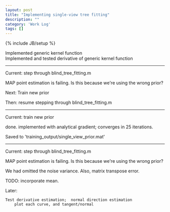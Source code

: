 ```yaml
---
layout: post
title: "Implementing single-view tree fitting"
description: ""
category: 'Work Log'
tags: []
---
```

{% include JB/setup %}

Implemented generic kernel function  
Implemented and tested derivative of generic kernel function  

---

Current: step through blind_tree_fitting.m

MAP point estimation is failing.  Is this because we're using the wrong prior?

Next: Train new prior

Then: resume stepping through blind_tree_fitting.m

---

Current: train new prior

done.  implemented with analytical gradient; converges in 25 iterations.

Saved to 'training_output/single_view_prior.mat'

---
Current: step through blind_tree_fitting.m

MAP point estimation is failing.  Is this because we're using the wrong prior?

We had omitted the noise variance.  Also, matrix transpose error.

TODO: incorporate mean.



Later:

    Test derivative estimation;  normal direction estimation
        plot each curve, and tangent/normal
  
